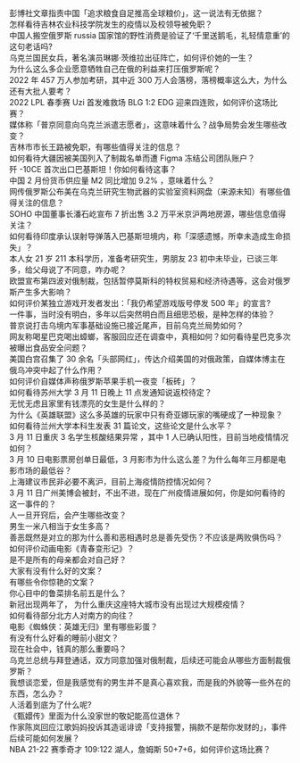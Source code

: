 彭博社文章指责中国「追求粮食自足推高全球粮价」，这一说法有无依据？  
怎样看待吉林农业科技学院发生的疫情以及校领导被免职？  
中国人搬空俄罗斯 russia 国家馆的野性消费是验证了‘千里送鹅毛，礼轻情意重’的这句老话吗?  
乌克兰国民女兵，著名演员琳娜·茨维拉出征阵亡，如何评价她的一生？  
为什么这么多企业愿意牺牲自己在俄的利益来打压俄罗斯呢？  
2022 年 457 万人参加考研，其中近 300 万人会落榜，落榜概率这么大，为什么还有大批人要考？  
2022 LPL 春季赛 Uzi 首发难救场 BLG 1:2 EDG 迎来四连败，如何评价这场比赛？  
媒体称「普京同意向乌克兰派遣志愿者」，这意味着什么？战争局势会发生哪些改变？  
吉林市市长王路被免职，有哪些值得关注的信息？  
如何看待大疆因被美国列入了制裁名单而遭 Figma 冻结公司团队账户？  
歼 -10CE 首次出口巴基斯坦！你如何看待这事？  
中国 2 月份货币供应量 M2 同比增加 9.2% ，意味着什么？  
网传俄罗斯公布美在乌克兰研究生物武器的实验室资料网盘（来源未知）有哪些值得关注的信息？  
SOHO 中国董事长潘石屹宣布 7 折出售 3.2 万平米京沪两地房源，哪些信息值得关注？  
如何看待印度承认误射导弹落入巴基斯坦境内，称「深感遗憾，所幸未造成生命损失」？  
本人女 21 岁 211 本科学历，准备考研究生，男朋友 23 初中未毕业，已谈三年多，给父母说了不同意，咋办呢？  
欧盟宣布第四波对俄制裁，包括暂停莫斯科的特权贸易和经济待遇等，这会对俄罗斯产生多大影响？  
如何评价某独立游戏开发者发出：「我仍希望游戏版号停发 500 年」的宣言?  
一件事，当时没有明白，多年以后突然明白而且细思恐极，是种怎样的体验？  
普京说打击乌境内军事基础设施已接近尾声，目前乌克兰局势如何？  
网友称喝星巴克喝出蟑螂，客服回应还在调查中，真相如何？如何看待星巴克多次被曝出食品安全问题？  
美国白宫召集了 30 余名「头部网红」，传达介绍美国的对俄政策，自媒体博主在俄乌冲突中起了什么作用？  
如何评价自媒体声称俄罗斯苹果手机一夜变「板砖」？  
如何看待苏州大学 3 月 11 日晚上 11 点发通知说返校待定？  
无忧无虑且家里有钱漂亮的女生是什么样的？  
为什么《英雄联盟》这么多英雄的玩家中只有奇亚娜玩家的嘴硬成了一种现象？  
如何看待兰州大学本科生发表 31 篇论文，这些论文是什么水平？  
3 月 11 日重庆 3 名学生核酸结果异常 ，其中 1 人已确认阳性，目前当地疫情情况如何？  
3 月 10 日电影票房创单日最低，3 月影市为什么这么差？为什么每年三月都是电影市场的最低谷？  
上海建议市民非必要不离沪，目前上海疫情防控情况如何？  
3 月 11 日广州美博会被封，不出不进，现在广州疫情进展如何，你是如何看待的这一事件的？  
人一旦开窍后，会产生哪些改变？  
男生一米八相当于女生多高？  
善恶既然是对立的那为什么善和恶相遇时总是善先受伤？不应该是两败俱伤吗？  
如何评价动画电影《青春变形记》？  
是不是所有的母亲都会对自己好？  
大家有没有什么好的文案？  
有哪些令你惊艳的文案？  
你心目中的鲁菜排名前五是什么？  
新冠出现两年了， 为什么重庆这座特大城市没有出现过大规模疫情？  
如何看待部分北方人对南方的向往？  
电影《蜘蛛侠：英雄无归》里有哪些彩蛋？  
有没有什么好看的睡前小甜文？  
现在社会中，钱真的那么重要吗？  
乌克兰总统与拜登通话，双方同意加强对俄制裁，后续还可能会从哪些方面制裁俄罗斯？  
我想谈恋爱，但是我感觉有的男生并不是真心喜欢我，而是我的外貌等一些外在的东西，怎么办？  
人活着到底为了什么呢?  
《甄嬛传》里面为什么没家世的敬妃能高位退休？  
作家陈岚回应江歌妈妈投诉其造谣诽谤「支持报警，捐款不是帮你发财的」，事件后续可能如何发展？  
NBA 21-22 赛季奇才 109:122 湖人，詹姆斯 50+7+6，如何评价这场比赛？  
